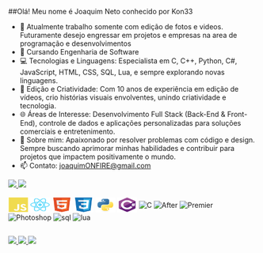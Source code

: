 ##Olá! Meu nome é Joaquim Neto conhecido por Kon33

- 🔭 Atualmente trabalho somente com edição de fotos e videos. Futuramente desejo engressar em projetos e empresas na area de programação e desenvolvimentos
- 🌱 Cursando Engenharia de Software
- 💻 Tecnologias e Linguagens: Especialista em C, C++, Python, C#, JavaScript, HTML, CSS, SQL, Lua, e sempre explorando novas linguagens.
- 🎥 Edição e Criatividade: Com 10 anos de experiência em edição de vídeos, crio histórias visuais envolventes, unindo criatividade e tecnologia.
- 🌐 Áreas de Interesse: Desenvolvimento Full Stack (Back-End & Front-End), controle de dados e aplicações personalizadas para soluções comerciais e entretenimento.
- 🚀 Sobre mim: Apaixonado por resolver problemas com código e design. Sempre buscando aprimorar minhas habilidades e contribuir para projetos que impactem positivamente o mundo.
- 📫 Contato: joaquimONFIRE@gmail.com

<div>
  <a href="https://github.com/Kon33">
    <img height="160em" src="https://github-readme-stats.vercel.app/api?username=Kon33&show_icons=true&theme=dark&include_all_commits=true&count_private=true"/>
    <img height="160em" src="https://github-readme-stats.vercel.app/api/top-langs/?username=Kon33&layout=compact&langs_count=16&theme=dark"/>
  </a>
</div>
<div style="display: inline_block"><br>
  <img align="center" alt="Js" height="30" width="40" src="https://raw.githubusercontent.com/devicons/devicon/master/icons/javascript/javascript-plain.svg">
  <img align="center" alt="React" height="30" width="40" src="https://raw.githubusercontent.com/devicons/devicon/master/icons/react/react-original.svg">
  <img align="center" alt="HTML" height="30" width="40" src="https://raw.githubusercontent.com/devicons/devicon/master/icons/html5/html5-original.svg">
  <img align="center" alt="CSS" height="30" width="40" src="https://raw.githubusercontent.com/devicons/devicon/master/icons/css3/css3-original.svg">
  <img align="center" alt="Python" height="30" width="40" src="https://raw.githubusercontent.com/devicons/devicon/master/icons/python/python-original.svg">
  <img align="center" alt="Csharp" height="30" width="40" src="https://raw.githubusercontent.com/devicons/devicon/master/icons/csharp/csharp-original.svg">
  <img align="center" alt="C" height="30" width="40" src="https://cdn.jsdelivr.net/gh/devicons/devicon@latest/icons/c/c-original.svg" />
  <img align="center" alt="After" height="30" width="40" src="https://cdn.jsdelivr.net/gh/devicons/devicon@latest/icons/aftereffects/aftereffects-original.svg">
  <img align="center" alt="Premier" height="30" width="40" src="https://cdn.jsdelivr.net/gh/devicons/devicon@latest/icons/premierepro/premierepro-original.svg" />
  <img align="center" alt="Photoshop" height="30" width="40" src="https://cdn.jsdelivr.net/gh/devicons/devicon@latest/icons/photoshop/photoshop-original.svg" />
  <img align="center" alt="sql" height="30" width="40" src="https://cdn.jsdelivr.net/gh/devicons/devicon@latest/icons/azuresqldatabase/azuresqldatabase-original.svg">
  <img align="center" alt="lua" height="30" width="40" src="https://cdn.jsdelivr.net/gh/devicons/devicon@latest/icons/lua/lua-original.svg" />
          
</div>

##
<div>
  <a href="https://instagram.com/matos.neto_" target="_blank">
    <img src="https://img.shields.io/badge/Instagram-E4405F?style=for-the-badge&logo=instagram&logoColor=white" target="_blank" />
  </a>
  <a href="joaquimONFIRE@gmail.com">
    <img src="https://img.shields.io/badge/Gmail-D14836?style=for-the-badge&logo=gmail&logoColor=white" target="_blank" />
  </a>
  <a href="https://www.linkedin.com/in/joaquim-neto-011480336/" target="_blank">
    <img src="https://img.shields.io/badge/-LinkedIn-%230077B5?style=for-the-badge&logo=linkedin&logoColor=white" target="_blank" />
  </a>

</div>
